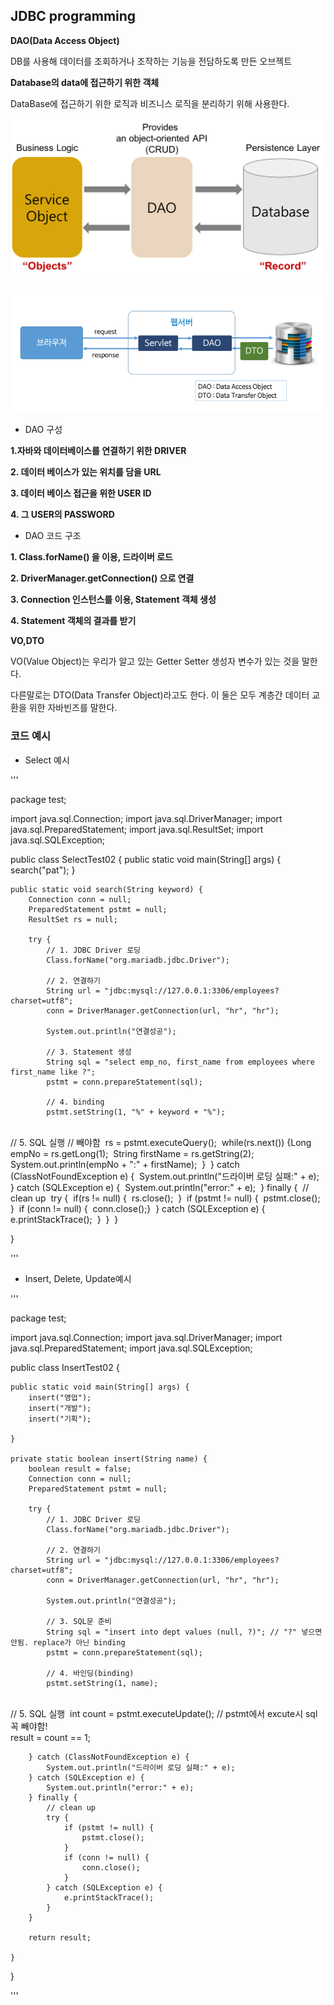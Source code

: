 ## JDBC programming



**DAO(Data Access Object)**

DB를 사용해 데이터를 조회하거나 조작하는 기능을 전담하도록 만든 오브젝트

**Database의 data에 접근하기 위한 객체**

DataBase에 접근하기 위한 로직과 비즈니스 로직을 분리하기 위해 사용한다.

![image](img\1.png)

![11221](img\2.png)

- DAO 구성

**1.자바와 데이터베이스를 연결하기 위한 DRIVER**

**2. 데이터 베이스가 있는 위치를 담을 URL**

**3. 데이터 베이스 접근을 위한 USER ID**

**4. 그 USER의 PASSWORD**



- DAO 코드 구조

**1. Class.forName() 을 이용, 드라이버 로드**

**2. DriverManager.getConnection() 으로 연결**

**3. Connection 인스턴스를 이용, Statement 객체 생성**

**4. Statement 객체의 결과를 받기**





**VO,DTO**

VO(Value Object)는 우리가 알고 있는 Getter Setter 생성자 변수가 있는 것을 말한다.

다른말로는 DTO(Data Transfer Object)라고도 한다. 이 둘은 모두 계층간 데이터 교환을 위한 자바빈즈를 말한다.



### 코드 예시

- Select 예시



'''

package test;

import java.sql.Connection;
import java.sql.DriverManager;
import java.sql.PreparedStatement;
import java.sql.ResultSet;
import java.sql.SQLException;

public class SelectTest02 {
	public static void main(String[] args) {
		search("pat");
	}

	public static void search(String keyword) {
		Connection conn = null;
		PreparedStatement pstmt = null;
		ResultSet rs = null;
	
		try {
			// 1. JDBC Driver 로딩
			Class.forName("org.mariadb.jdbc.Driver");
	
			// 2. 연결하기
			String url = "jdbc:mysql://127.0.0.1:3306/employees?charset=utf8";
			conn = DriverManager.getConnection(url, "hr", "hr");
	
			System.out.println("연결성공");
	
			// 3. Statement 생성
			String sql = "select emp_no, first_name from employees where first_name like ?";
			pstmt = conn.prepareStatement(sql);
	
			// 4. binding
			pstmt.setString(1, "%" + keyword + "%");


​			
​			// 5. SQL 실행																								// 빼야함
​			rs = pstmt.executeQuery();
​			while(rs.next()) {
​				Long empNo = rs.getLong(1);
​				String firstName = rs.getString(2);
​				System.out.println(empNo + ":" + firstName);
​			}
​		} catch (ClassNotFoundException e) {
​			System.out.println("드라이버 로딩 실패:" + e);
​		} catch (SQLException e) {
​			System.out.println("error:" + e);
​		} finally {
​			// clean up
​			try {
​				if(rs != null) {
​					rs.close();
​				}
​				if (pstmt != null) {
​					pstmt.close();
​				}
​				if (conn != null) {
​					conn.close();
​				}
​			} catch (SQLException e) {
​				e.printStackTrace();
​			}
​		}
​	}

}

'''

- Insert, Delete, Update예시



'''

package test;

import java.sql.Connection;
import java.sql.DriverManager;
import java.sql.PreparedStatement;
import java.sql.SQLException;


public class InsertTest02 {

	public static void main(String[] args) {
		insert("영업");
		insert("개발");
		insert("기획");
	
	}
	
	private static boolean insert(String name) {
		boolean result = false;
		Connection conn = null;
		PreparedStatement pstmt = null;
	
		try {
			// 1. JDBC Driver 로딩
			Class.forName("org.mariadb.jdbc.Driver");
	
			// 2. 연결하기
			String url = "jdbc:mysql://127.0.0.1:3306/employees?charset=utf8";
			conn = DriverManager.getConnection(url, "hr", "hr");
	
			System.out.println("연결성공");
	
			// 3. SQL문 준비
			String sql = "insert into dept values (null, ?)"; // "?" 넣으면 안됨. replace가 아닌 binding
			pstmt = conn.prepareStatement(sql);
	
			// 4. 바인딩(binding)
			pstmt.setString(1, name);


​			
​			// 5. SQL 실행
​			int count = pstmt.executeUpdate(); // pstmt에서 excute시 sql 꼭 빼야함! 
​			
			result = count == 1;
	
		} catch (ClassNotFoundException e) {
			System.out.println("드라이버 로딩 실패:" + e);
		} catch (SQLException e) {
			System.out.println("error:" + e);
		} finally {
			// clean up
			try {
				if (pstmt != null) {
					pstmt.close();
				}
				if (conn != null) {
					conn.close();
				}
			} catch (SQLException e) {
				e.printStackTrace();
			}
		}
	
		return result;
	
	}

}

'''
